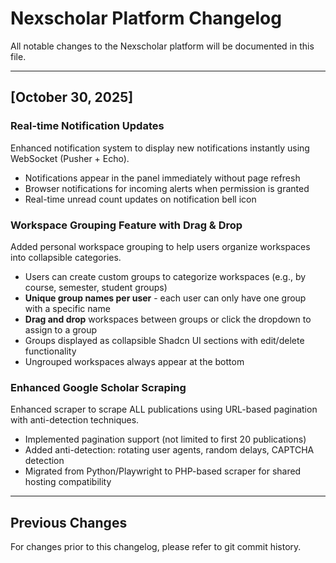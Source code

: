 # Nexscholar Platform Changelog

All notable changes to the Nexscholar platform will be documented in this file.

---

## [October 30, 2025]

### Real-time Notification Updates
Enhanced notification system to display new notifications instantly using WebSocket (Pusher + Echo).
- Notifications appear in the panel immediately without page refresh
- Browser notifications for incoming alerts when permission is granted
- Real-time unread count updates on notification bell icon

### Workspace Grouping Feature with Drag & Drop
Added personal workspace grouping to help users organize workspaces into collapsible categories.
- Users can create custom groups to categorize workspaces (e.g., by course, semester, student groups)
- **Unique group names per user** - each user can only have one group with a specific name
- **Drag and drop** workspaces between groups or click the dropdown to assign to a group
- Groups displayed as collapsible Shadcn UI sections with edit/delete functionality
- Ungrouped workspaces always appear at the bottom

### Enhanced Google Scholar Scraping
Enhanced scraper to scrape ALL publications using URL-based pagination with anti-detection techniques.
- Implemented pagination support (not limited to first 20 publications)
- Added anti-detection: rotating user agents, random delays, CAPTCHA detection
- Migrated from Python/Playwright to PHP-based scraper for shared hosting compatibility

---

## Previous Changes

For changes prior to this changelog, please refer to git commit history.

